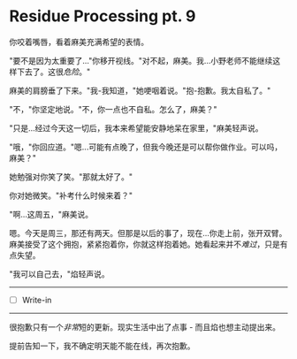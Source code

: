 # Residue Processing pt. 9

你咬着嘴唇，看着麻美充满希望的表情。

"要不是因为太重要了..."你移开视线。"对不起，麻美。我...小野老师不能继续这样下去了。这很*危险*。"

麻美的肩膀垂了下来。"我-我知道，"她哽咽着说。"抱-抱歉。我太自私了。"

"不，"你坚定地说。"不，你一点也不自私。怎么了，麻美？"

"只是...经过今天这一切后，我本来希望能安静地呆在家里，"麻美轻声说。

"哦，"你回应道。"嗯...可能有点晚了，但我今晚还是可以帮你做作业。可以吗，麻美？"

她勉强对你笑了笑。"那就太好了。"

你对她微笑。"补考什么时候来着？"

"啊...这周五，"麻美说。

嗯。今天是周三，那还有两天。但那是以后的事了，现在\...你走上前，张开双臂。麻美接受了这个拥抱，紧紧抱着你，你就这样抱着她。她看起来并不*难过*，只是有点失望。

"我可以自己去，"焰轻声说。

---

- [ ] Write-in

---

很抱歉只有一个*非常*短的更新。现实生活中出了点事 - 而且焰也想主动提出来。

提前告知一下，我不确定明天能不能在线，再次抱歉。
